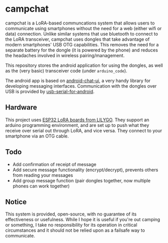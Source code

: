 # campchat

campchat is a LoRA-based communcations system that allows users to communicate using smartphones without the need for a web (either wifi or data) connection. Unlike similar systems that use bluetooth to connect to the LoRA transceiver, campchat uses dongles that take advantage of modern smartphones' USB OTG capabilities. This removes the need for a separate battery for the dongle (it is powered by the phone) and reduces the headaches involved in wireless pairing/management.  

This repository stores the android application for using the dongles, as well as the (very basic) transceiver code (under `arduino_code`). 

The android app is based on [android-chat-ui](https://github.com/timigod/android-chat-ui), a very handy library for developing messaging interfaces. Communication with the dongles over USB is provided by [usb-serial-for-android](https://github.com/mik3y/usb-serial-for-android). 

## Hardware
This project uses [ESP32 LoRA boards from LILYGO](https://www.amazon.com/LORA32-Display-Bluetooth-Development-Antenna/dp/B07C5GV243/ref=pd_sbs_147_1/135-7045927-5729408?_encoding=UTF8&pd_rd_i=B07C5GV243&pd_rd_r=cacbb8a8-fb53-4e00-b434-9cde3e34c6f5&pd_rd_w=l6mzP&pd_rd_wg=WWF0z&pf_rd_p=d9804894-61b7-40b3-ba58-197116cffd9d&pf_rd_r=5FH5C48A8EDE2QNAJ0WK&psc=1&refRID=5FH5C48A8EDE2QNAJ0WK). They support an arduino programming environment, and are set up to push what they receive over serial out through LoRA, and vice versa. They connect to your smartphone via an OTG cable.  

## Todo
- Add confirmation of receipt of message
- Add secure message functionality (encrypt/decrypt), prevents others from reading your messages
- Add group message function (pair dongles together, now multiple phones can work together)

## Notice
This system is provided, open-source, with no guarantee of its effectiveness or usefulness. While I hope it is useful if you're out camping or something, I take no responsibility for its operation in critical circumstances and it should not be relied upon as a failsafe way to communicate.
